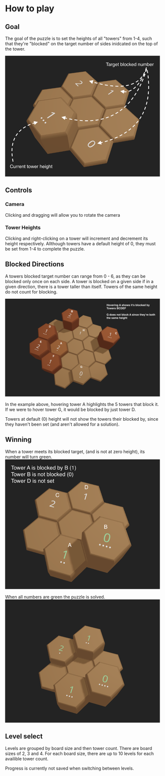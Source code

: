 # How to play

## Goal
The goal of the puzzle is to set the heights of all "towers" from 1-4,
such that they're "blocked" on the target number of sides inidcated on the top of the tower.

![Basic UI Elements](docs/example1.png)


## Controls

### Camera
Clicking and dragging will allow you to rotate the camera

### Tower Heights
Clicking and right-clicking on a tower will increment and decrement its height respectively.
Allthough towers have a default height of 0, they must be set from 1-4 to complete the puzzle.


## Blocked Directions

A towers blocked target number can range from 0 - 6, as they can be blocked only once on each side. A tower is blocked on a given side if in a given direction, there is a tower taller than itself. Towers of the same height do not count for blocking. 

![Basic Hover Example](docs/example2.png)

In the example above, hovering tower A highlights the 5 towers that block it. If we were to hover tower G, it would be blocked by just tower D.

Towers at default (0) height will not show the towers their blocked by, since they haven't been set (and aren't allowed for a solution).

## Winning

When a tower meets its blocked target, (and is not at zero height), its number will turn green.
![Green Towers](docs/example3.png)


When all numbers are green the puzzle is solved.
![Solved Puzzle](docs/example4.png)


## Level select

Levels are grouped by board size and then tower count. There are board sizes of 2, 3 and 4. For each board size, there are up to 10 levels for each availible tower count. 

Progress is currently not saved when switching between levels.